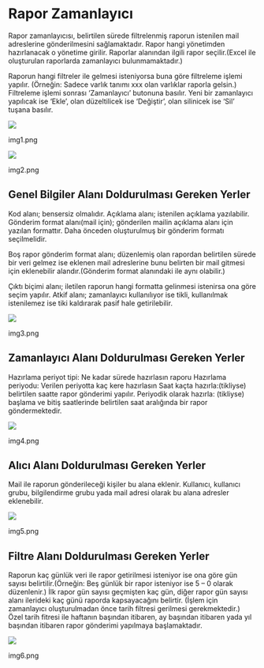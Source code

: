 # Rapor Zamanlayıcı

Rapor zamanlayıcısı, belirtilen sürede filtrelenmiş raporun istenilen mail adreslerine gönderilmesini sağlamaktadır.
Rapor hangi yönetimden hazırlanacak o yönetime girilir.
Raporlar alanından ilgili rapor seçilir.(Excel ile oluşturulan raporlarda zamanlayıcı bulunmamaktadır.)

Raporun hangi filtreler ile gelmesi isteniyorsa buna göre filtreleme işlemi yapılır.
(Örneğin: Sadece varlık tanımı xxx olan varlıklar raporla gelsin.)
Filtreleme işlemi sonrası ‘Zamanlayıcı’ butonuna basılır.
Yeni bir zamanlayıcı yapılıcak ise ‘Ekle’, olan düzeltilicek ise ‘Değiştir’, olan silinicek ise ‘Sil’ tuşana basılır.

![](https://docsbimser.blob.core.windows.net/imagecontainer/mupload-d3b5463e-b6e9-40b6-bccf-ac7f695a0c29.png)

img1.png

![](https://docsbimser.blob.core.windows.net/imagecontainer/mupload-0394f10d-85e6-47d6-867e-59981dfc21fc.png)

img2.png

## Genel Bilgiler Alanı Doldurulması Gereken Yerler

Kod alanı; bensersiz olmalıdır.
Açıklama alanı; istenilen açıklama yazılabilir.
Gönderim format alanı(mail için); gönderilen mailin açıklama alanı için yazılan formattır. Daha önceden oluşturulmuş bir gönderim formatı seçilmelidir.

Boş rapor gönderim format alanı; düzenlemiş olan rapordan belirtilen sürede bir veri gelmez ise eklenen mail adreslerine bunu belirten bir mail gitmesi için eklenebilir alandır.(Gönderim format alanındaki ile aynı olabilir.)

Çıktı biçimi alanı; iletilen raporun hangi formatta gelinmesi istenirsa ona göre seçim yapılır.
Atkif alanı;  zamanlayıcı kullanılıyor ise tikli, kullanılmak istenilemez ise tiki kaldırarak pasif hale getirilebilir.



![](https://docsbimser.blob.core.windows.net/imagecontainer/mupload-a34353ea-b0bc-4a14-b545-ee2861e85483.png)

img3.png

## Zamanlayıcı Alanı Doldurulması Gereken Yerler

 Hazırlama periyot tipi: Ne kadar sürede hazırlasın raporu
Hazırlama periyodu: Verilen periyotta kaç kere hazırlasın
Saat kaçta hazırla:(tikliyse) belirtilen saatte rapor gönderimi yapılır.
Periyodik olarak hazırla: (tikliyse) başlama ve bitiş saatlerinde belirtilen saat aralığında bir rapor göndermektedir.


![](https://docsbimser.blob.core.windows.net/imagecontainer/mupload-67b66a79-0ab6-4905-a325-6fdb1552f8b7.png)

img4.png

## Alıcı Alanı Doldurulması Gereken Yerler

Mail ile raporun gönderileceği kişiler bu alana eklenir.
Kullanıcı, kullanıcı grubu, bilgilendirme grubu yada mail adresi olarak bu alana adresler eklenebilir.

![](https://docsbimser.blob.core.windows.net/imagecontainer/mupload-f4ac0fe0-d251-445b-88fa-1c8d7014c136.png)

img5.png

## Filtre Alanı Doldurulması Gereken Yerler

Raporun kaç günlük veri ile rapor getirilmesi isteniyor ise ona göre gün sayısı belirtilir.(Örneğin: Beş günlük bir rapor isteniyor ise 5 – 0 olarak düzenlenir.)
İlk rapor gün sayısı geçmişten kaç gün, diğer rapor gün sayısı alanı ilerideki kaç günü raporda kapsayacağını belirtir.
(İşlem için zamanlayıcı oluşturulmadan önce tarih filtresi gerilmesi gerekmektedir.)
Özel tarih fitresi ile haftanın başından itibaren, ay başından itibaren yada yıl başından itibaren rapor gönderimi yapılmaya başlamaktadır.


![](https://docsbimser.blob.core.windows.net/imagecontainer/mupload-3bdb4f2b-870c-4d53-a5a2-ef166b719cb1.png)

img6.png